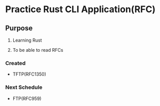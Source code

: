 # Practice Rust CLI Application(RFC)

## Purpose

1. Learning Rust

2. To be able to read RFCs

### Created

- TFTP(RFC1350)

### Next Schedule

- FTP(RFC959)
